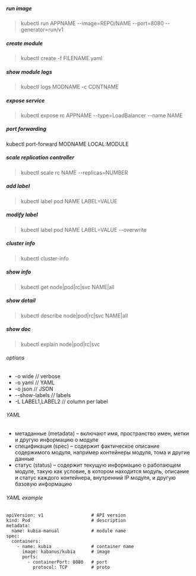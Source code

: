 ##### run image
> kubectl run APPNAME --image=REPO/NAME --port=8080 --generator=run/v1

##### create module
> kubectl create -f FILENAME.yaml

##### show module logs
> kubectl logs MODNAME -c CONTNAME

##### expose service
> kubectl expose rc APPNAME --type=LoadBalancer --name NAME

##### port forwarding
kubectl port-forward MODNAME LOCAL:MODULE

##### scale replication controller
> kubectl scale rc NAME --replicas=NUMBER

##### add label
> kubectl label pod NAME LABEL=VALUE

##### modify label
> kubectl label pod NAME LABEL=VALUE --overwrite

##### cluster info
> kubectl cluster-info

##### show info
> kubectl get node|pod|rc|svc NAME|all

##### show detail
> kubectl describe node|pod|rc|svc NAME|all

##### show doc
> kubectl explain node|pod|rc|svc

###### options
* -o wide // verbose
* -o yaml // YAML
* -o json // JSON
* --show-labels // labels
* -L LABEL1,LABEL2 // column per label

###### YAML
* метаданные (metadata) – включают имя, пространство имен, метки и другую информацию о модуле
* спецификация (spec) – содержит фактическое описание содержимого модуля, например контейнеры модуля, тома и другие данные
* статус (status) – содержит текущую информацию о работающем модуле, такую как условие, в котором находится модуль, описание и статус каждого контейнера, внутренний IP модуля, и другую базовую информацию

###### YAML example
```
apiVersion: v1                  # API version
kind: Pod                       # description
metadata:
  name: kubia-manual            # module name
spec:
  containers:
    - name: kubia               # container name
      image: kabanus/kubia      # image
      ports:
        - containerPort: 8080   # port
          protocol: TCP         # proto

```
